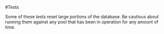 #Tests

Some of these tests reset large portions of the database.
Be cautious about running them against any pool that has been in operation for any 
amount of time.